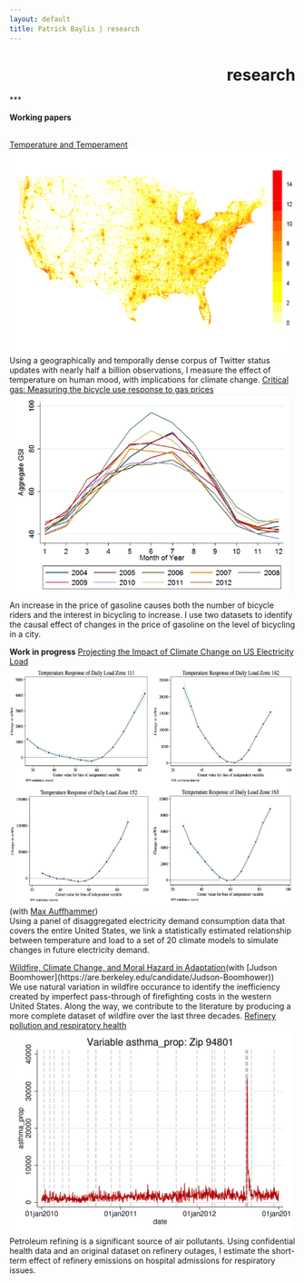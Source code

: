 ```yaml
---
layout: default
title: Patrick Baylis | research
---
```

<h1 align="right">research</h1>
***

**Working papers**<br><br>

<span id="popup">
<a href="">Temperature and Temperament<img src="images/projects/temptemp2.png" alt="Temperature and Temperament" height="360px" class="shadow" /></a></span><br>
Using a geographically and temporally dense corpus of Twitter status updates with nearly half a billion observations, I measure the effect of temperature on human mood, with implications for climate change.

<span id="popup">
<a href="">Critical gas: Measuring the bicycle use response to gas prices<img src="images/projects/bike.png" alt="Critical gas" height="360px" class="shadow" /></a></span><br>
An increase in the price of gasoline causes both the number of bicycle riders and the interest in bicycling to increase. I use two datasets to identify the causal effect of changes in the price of gasoline on the level of bicycling in a city.

**Work in progress**
<span id="popup">
<a href=" ">Projecting the Impact of Climate Change on US Electricity Load<img src="images/projects/projectload.png" alt="Projecting load" height="420px" class="shadow" /></a> (with <a href="http://www.auffhammer.com/">Max Auffhammer</a>)</span><br>
Using a panel of disaggregated electricity demand consumption data that covers the entire United States, we link a statistically estimated relationship between temperature and load to a set of 20 climate models to simulate changes in future electricity demand.

<span id="popup">
<a href="">Wildfire, Climate Change, and Moral Hazard in Adaptation</a>(with [Judson Boomhower](https://are.berkeley.edu/candidate/Judson-Boomhower))</span><br>
We use natural variation in wildfire occurance to identify the inefficiency created by imperfect pass-through of firefighting costs in the western United States. Along the way, we contribute to the literature by producing a more complete dataset of wildfire over the last three decades.

<span id="popup">
<a href=" ">Refinery pollution and respiratory health<img src="images/projects/respHealth.jpg" alt="Refinery pollution and respiratory health" height="360px" class="shadow" /></a></span>
Petroleum refining is a significant source of air pollutants. Using confidential health data and an original dataset on refinery outages, I estimate the short-term effect of refinery emissions on hospital admissions for respiratory issues.  

<br> <br> <br> 


